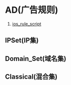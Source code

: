 # AD(广告规则)
1. [ios_rule_script](https://github.com/blackmatrix7/ios_rule_script/tree/master/rule/Shadowrocket/AdvertisingLite
)

## IPSet(IP集)

## Domain_Set(域名集)

## Classical(混合集)


